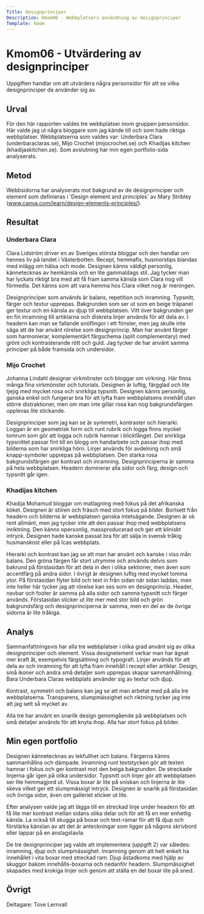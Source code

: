 ```yaml
---
Title: Designprinciper
Description: Kmom06 - Webbplatsers användning av designprinciper
Template: kmom
---
```


Kmom06 - Utvärdering av designprinciper
==========================

Uppgiften handlar om att utvärdera några personsidor för att se vilka designprinciper de använder sig av.

## Urval

För den här rapporten valdes tre webbplatser inom gruppen personsidor. Här valde jag ut några bloggare som jag kände till och som hade riktiga webbplatser. Webbplatserna som valdes var: Underbara Clara (underbaraclaras.se), Mijo Crochet (mijocrochet.se) och Khadijas kitchen (khadijaskitchen.se). Som avslutning har min egen portfolio-sida analyserats.

## Metod

Webbsidorna har analyserats mot bakgrund av de designprinciper och element som definieras i 'Design element and principles' av Mary Stribley (www.canva.com/learn/design-elements-principles/).

## Resultat

### Underbara Clara

Clara Lidström driver en av Sveriges största bloggar och den handlar om hennes liv på landet i Västerbotten. Recept, hemmafix, husmorstips blandas med inlägg om hälsa och mode. Designen känns väldigt personlig, kännetecknas av hemkänsla och en lite gammaldags stil. Jag tycker man har lyckats riktigt bra med att få fram samma känsla som Clara nog vill förmedla. Det känns som att vara hemma hos Clara vilket nog är meningen.

Designprinciper som används är balans, repetition och inramning. Typsnitt, färger och textur upprepas. Bakgrunden som ser ut som en beige träpanel ger textur och en känsla av djup till webbplatsen. Vitt över bakgrunden ger en fin inramning till artiklarna och diskreta linjer används för att dela av. I headern kan man se fallande snöflingor i ett fönster, men jag skulle inte säga att de har använt rörelse som designprincip. Man har använt färger som harmonierar, komplementärt färgschema (split complementary) med grönt och kontrasterande rött och guld. Jag tycker de har använt samma principer på både framsida och undersidor.

### Mijo Crochet

Johanna Lindahl designar virkmönster och bloggar om virkning. Här finns många fina virkmönster och tutorials. Designen är luftig, färgglad och lite tjejig med mycket rosa och snirkliga typsnitt. Designen känns personlig, ganska enkel och fungerar bra för att lyfta fram webbplatsens innehåll utan större distraktioner, men om man inte gillar rosa kan nog bakgrundsfärgen upplevas lite stickande.

Designprinciper som jag kan se är symmetri, kontraster och hierarki. Loggan är en geometrisk form och runt rubrik och logga finns mycket tomrum som gör att logga och rubrik hamnar i blickfånget. Det snirkliga typsnittet passar fint till en blogg om handarbete och passar ihop med bilderna som har snirkliga hörn. Linjer används för avdelning och små knapp-symboler upprepas på webbplatsen. Den starka rosa bakgrundsfärgen ger kontrast och inramning.  Designprinciperna är samma på hela webbplatsen. Headern dominerar alla sidor och färg, design och typsnitt går igen.

### Khadijas kitchen

Khadija Mohamud bloggar om matlagning med fokus på det afrikanska köket. Designen är stilren och fräsch med stort fokus på bilder. Bortsett från headern och bilderna är webbplatsen ganska intetsägande. Designen är ok rent allmänt, men jag tycker inte att den passar ihop med webbplatsens inriktning. Den känns opersonlig, massproducerad och ger ett kliniskt intryck. Designen hade kanske passat bra för att sälja in svensk tråkig husmanskost eller på Icas webbplats.

Hierarki och kontrast kan jag se att man har använt och kanske i viss mån balans. Den gröna färgen får stort utrymme och används delvis som bakrund på förstasidan för att dela in den i olika sektioner, men även som accentfärg på andra sidor. I övrigt är designen luftig med mycket tomma ytor. På förstasidan flyter bild och text in från sidan när sidan laddas, men inte heller här tycker jag att rörelse kan ses som en designprincip. Header, navbar och footer är samma på alla sidor och samma typsnitt och färger används. Förstasidan sticker ut lite mer med stor bild och grön bakgrundsfärg och designprinciperna är samma, men en del av de övriga sidorna är lite tråkiga.

## Analys

Sammanfattningsvis har alla tre webbplatser i olika grad använt sig av olika designprinciper och element. Vissa designelement verkar man har ägnat mer kraft åt, exempelvis färgsättning och typografi. Linjer används för att dela av och inramning för att lyfta fram innehåll i recept eller artiklar. Design, små ikoner och andra små detaljer som upprepas skapar sammanhållning. Bara Underbara Claras webbplats använder sig av textur och djup.

Kontrast, symmetri och balans kan jag se att man arbetat med på alla tre webbplatserna. Transparens, slumpmässighet och riktning tycker jag inte att jag sett så mycket av.

Alla tre har använt en snarlik design genomgående på webbplatsen och små detaljer används för att knyta ihop. Alla har stort fokus på bilder.

## Min egen portfolio

Designen kännetecknas av lekfullhet och balans. Färgerna känns sammanhållna och dämpade. Inramning runt textstycken gör att texten hamnar i fokus och ger kontrast mot den beiga bakgrunden. De streckade linjerna går igen på olika undersidor. Typsnitt och linjer gör att webbplatsen ser lite hemmagjord ut. Vissa boxar är lite på sniskan och linjerna är lite skeva vilket ger ett slumpmässigt intryck. Designen är snarlik på förstasidan och övriga sidor, även om galleriet sticker ut lite.

Efter analysen valde jag att lägga till en streckad linje under headern för att få lite mer kontrast mellan sidans olika delar och för att få en mer enhetlig känsla. La också till skugga på boxar och text-ramar för att få djup och förstärka känslan av att det är anteckningar som ligger på någons skrivbord eller lappar på en anslagstavla.

De tre designprinciper jag valde att implementera (uppgift 2) var således: inramning, djup och slumpmässighet. Inramning genom att helt enkelt ha innehållet i vita boxar med streckad ram. Djup åstadkoms med hjälp av skuggor bakom innehålls-boxarna och nedanför headern. Slumpmässighet skapades med krokiga linjer och genom att ställa en del boxar lite på sned.

## Övrigt

Deltagare: Tove Lernvall
